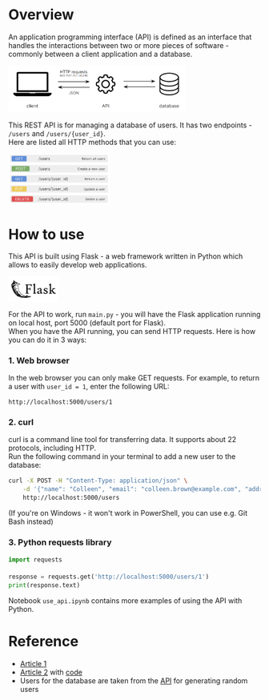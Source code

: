 # Overview
An application programming interface (API) is defined as an interface that handles the interactions between two or more pieces of software - commonly between a client application and a database.

<img src="https://github.com/gosia-b/rest-api/blob/main/images/api.png" width="70%">

This REST API is for managing a database of users. It has two endpoints - `/users` and `/users/{user_id}`.  
Here are listed all HTTP methods that you can use:

<img src="https://github.com/gosia-b/rest-api/blob/main/images/methods.png" width="40%">

# How to use
This API is built using Flask - a web framework written in Python which allows to easily develop web applications.

<img src="https://github.com/gosia-b/rest-api/blob/main/images/flask.png" width="20%">

For the API to work, run `main.py` - you will have the Flask application running on local host, port 5000 (default port for Flask).  
When you have the API running, you can send HTTP requests. Here is how you can do it in 3 ways:

### 1. Web browser
In the web browser you can only make GET requests. For example, to return a user with `user_id = 1`, enter the following URL:
```
http://localhost:5000/users/1
```

### 2. curl
curl is a command line tool for transferring data. It supports about 22 protocols, including HTTP.  
Run the following command in your terminal to add a new user to the database:
```bash
curl -X POST -H "Content-Type: application/json" \
    -d '{"name": "Colleen", "email": "colleen.brown@example.com", "address": "3904 First Street", "phone": "(908) 256-2784"}' \
    http://localhost:5000/users
```
(If you're on Windows - it won't work in PowerShell, you can use e.g. Git Bash instead)

### 3. Python requests library
```python
import requests

response = requests.get('http://localhost:5000/users/1')
print(response.text)
```

Notebook `use_api.ipynb` contains more examples of using the API with Python.

# Reference
- [Article 1](https://levelup.gitconnected.com/full-stack-web-app-with-python-react-and-bootstrap-backend-8592baa6e4eb)  
- [Article 2](https://parzibyte.me/blog/en/2020/11/12/creating-api-rest-with-python-flask-sqlite3/) with [code](https://github.com/parzibyte/api-rest-python-sqlite3/)
- Users for the database are taken from the [API](https://randomuser.me/) for generating random users
